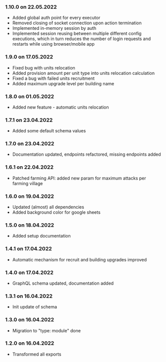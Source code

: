 ### 1.10.0 on 22.05.2022
- Added global auth point for every executor
- Removed closing of socket connection upon action termination
- Implemented in-memory session by auth
- Implemented session reusing between multiple different config executions, which in turn reduces
  the number of login requests and restarts while using browser/mobile app

### 1.9.0 on 17.05.2022
- Fixed bug with units relocation
- Added provision amount per unit type into units relocation calculation
- Fixed a bug with failed units recruitment
- Added maximum upgrade level per building name

### 1.8.0 on 01.05.2022
- Added new feature - automatic units relocation

### 1.7.1 on 23.04.2022
- Added some default schema values

### 1.7.0 on 23.04.2022
- Documentation updated, endpoints refactored, missing endpoints added

### 1.6.1 on 22.04.2022
- Patched farming API: added new param for maximum attacks per farming village

### 1.6.0 on 19.04.2022
- Updated (almost) all dependencies
- Added background color for google sheets

### 1.5.0 on 18.04.2022
- Added setup documentation

### 1.4.1 on 17.04.2022
- Automatic mechanism for recruit and building upgrades improved

### 1.4.0 on 17.04.2022
- GraphQL schema updated, documentation added

### 1.3.1 on 16.04.2022
- Init update of schema

### 1.3.0 on 16.04.2022
- Migration to "type: module" done

### 1.2.0 on 16.04.2022
- Transformed all exports
